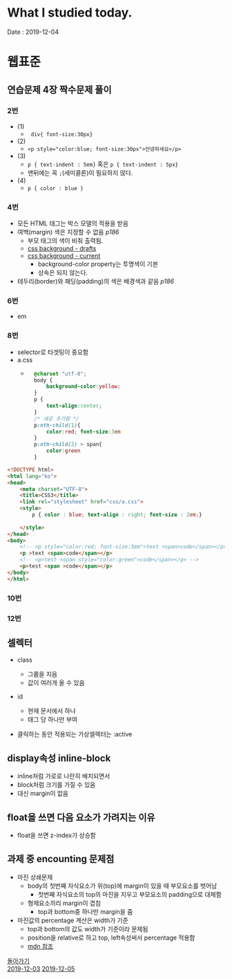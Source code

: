 # What I studied today.
Date : 2019-12-04

# 웹표준
## 연습문제 4장 짝수문제 풀이
### 2번
- (1) 
    - ` div{ font-size:30px}`
- (2)
    - `<p style="color:blue; font-size:30px">안녕하세요</p>`
- (3)
    - `p { text-indent : 5em}` 혹은 `p { text-indent : 5px}`
    - 맨뒤에는 꼭 `;`(세미콜론)이 필요하지 않다.
- (4)
    - `p { color : blue }`
### 4번
- 모든 HTML 태그는 박스 모델의 적용을 받음
- 여백(margin) 색은 지정할 수 없음 *p186*
    - 부모 태그의 색이 비춰 출력됨. 
    - [css background - drafts](https://drafts.csswg.org/css-backgrounds/#the-background-color)
    - [css background - current](https://www.w3.org/TR/2017/CR-css-backgrounds-3-20171017/#the-background-color)
        - background-color property는 투명색이 기본
        - 상속은 되지 않는다.
- 테두리(border)와 패딩(padding)의 색은 배경색과 같음 *p186*
### 6번
- em
### 8번
- selector로 타겟팅이 중요함
- a.css
    - ```css
        @charset "utf-8";
        body {
            background-color:yellow;
        }
        p {
            text-align:center;
        }
        /* 새로 추가함 */
        p:nth-child(1){
            color:red; font-size:3em
        }
        p:nth-child(2) > span{
            color:green
        }
        ```
```html
<!DOCTYPE html>
<html lang="ko">
<head>
    <meta charset="UTF-8">
    <title>CSS3</title>
    <link rel="stylesheet" href="css/a.css">
    <style>
        p { color : blue; text-align : right; font-size : 2em;}
        
    </style>
</head>
<body>
    <!-- <p style="color:red; font-size:3em">text <span>code</span></p> -->
    <p >text <span>code</span></p>
    <!-- <p>test <span style="color:green">code</span></p> -->
    <p>test <span >code</span></p>
</body>
</html>
```
### 10번
### 12번

## 셀렉터
- class 
    - 그룹을 지음
    - 값이 여러개 올 수 있음
- id
    - 현재 문서에서 하나
    - 태그 당 하나만 부여

- 클릭하는 동안 적용되는 가상셀렉터는 :active
## display속성 inline-block
- inline처럼 가로로 나란히 배치되면서
- block처럼 크기를 가질 수 있음
- 대신 margin이 없음
## float을 쓰면 다음 요소가 가려지는 이유
- float을 쓰면 z-index가 상승함

## 과제 중 encounting 문제점
- 마진 상쇄문제
    - body의 첫번째 자식요소가 위(top)에 margin이 있을 때 부모요소를 벗어남
        - 첫번째 자식요소의 top의 마진을 지우고 부모요소의 padding으로 대체함
    - 형제요소끼리 margin이 겹침
        - top과 bottom중 하나만 margin을 줌
- 마진값의 percentage 계산은 width가 기준
    - top과 bottom의 값도 width가 기준이라 문제됨
    - position을 relative로 하고 top, left속성써서 percentage 적용함
    - [mdn 참조](https://developer.mozilla.org/en-US/docs/Web/CSS/margin)


[돌아가기](../README.md)  
[2019-12-03](whatIStudied_191203.md) 
[2019-12-05](whatIStudied_191205.md) 

